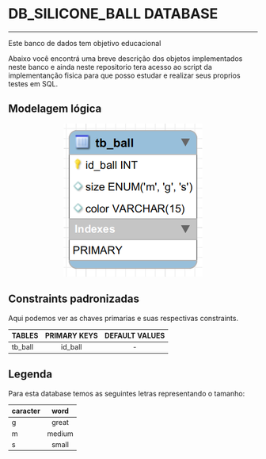 # DB_SILICONE_BALL DATABASE
---
Este banco de dados tem objetivo educacional 

Abaixo você encontrá uma breve descrição dos objetos implementados neste banco e ainda neste repositorio tera acesso ao script da implementanção fisica para que posso estudar e realizar seus proprios testes em SQL.

## Modelagem lógica
<div align="center">

![Modelagem logica db_game](../img/db_silicone_ball.png)

</div>

## Constraints padronizadas

Aqui podemos ver as chaves primarias e suas respectivas constraints.
    
|TABLES|PRIMARY KEYS|DEFAULT VALUES|
|:-|:-:|:-:|
|tb_ball |id_ball|-|


## Legenda

Para esta database temos as seguintes letras representando o tamanho:

|caracter|word|
|:-|:-:|
|g|great|
|m|medium|
|s|small|